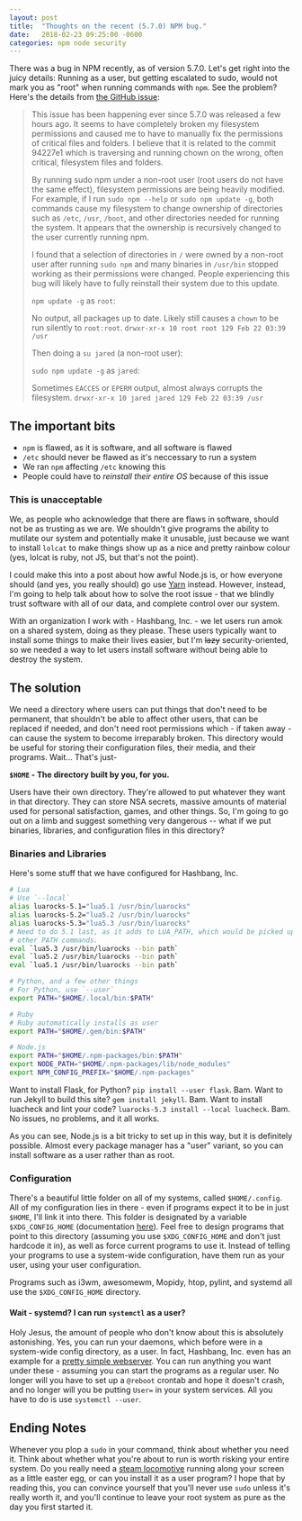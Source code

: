 ```yaml
---
layout: post
title:  "Thoughts on the recent (5.7.0) NPM bug."
date:   2018-02-23 09:25:00 -0600
categories: npm node security
---
```


There was a bug in NPM recently, as of version 5.7.0. Let's get right into the
juicy details: Running as a user, but getting escalated to sudo, would not mark
you as "root" when running commands with `npm`. See the problem? Here's the
details from [the GitHub issue][gh-issue-npm-npm-19883]:

> This issue has been happening ever since 5.7.0 was released a few hours ago.
It seems to have completely broken my filesystem permissions and caused me to
have to manually fix the permissions of critical files and folders. I believe
that it is related to the commit 94227e1 which is traversing and running chown
on the wrong, often critical, filesystem files and folders.
>
> By running sudo npm under a non-root user (root users do not have the same
effect), filesystem permissions are being heavily modified. For example, if I
run `sudo npm --help` or `sudo npm update -g`, both commands cause my
filesystem to change ownership of directories such as `/etc`, `/usr`, `/boot`,
and other directories needed for running the system. It appears that the
ownership is recursively changed to the user currently running npm.
>
> I found that a selection of directories in `/` were owned by a non-root user
after running `sudo npm` and many binaries in `/usr/bin` stopped working as
their permissions were changed. People experiencing this bug will likely have
to fully reinstall their system due to this update.
>
> `npm update -g` as `root`:
>
> No output, all packages up to date. Likely still causes a `chown` to be run
silently to `root:root`.
`drwxr-xr-x 10 root root 129 Feb 22 03:39 /usr`
>
> Then doing a `su jared` (a non-root user):
> 
> `sudo npm update -g` as `jared`:
>
> Sometimes `EACCES` or `EPERM` output, almost always corrupts the filesystem.
`drwxr-xr-x 10 jared jared 129 Feb 22 03:39 /usr`

## The important bits

- `npm` is flawed, as it is software, and all software is flawed
- `/etc` should never be flawed as it's neccessary to run a system
- We ran `npm` affecting `/etc` knowing this
- People could have to _reinstall their entire OS_ because of this issue

### This is unacceptable

We, as people who acknowledge that there are flaws in software, should not be
as trusting as we are. We shouldn't give programs the ability to mutilate our
system and potentially make it unusable, just because we want to install 
`lolcat` to make things show up as a nice and pretty rainbow colour (yes,
lolcat is ruby, not JS, but that's not the point).

I could make this into a post about how awful Node.js is, or how everyone
should (and yes, you really should) go use [Yarn][yarnpkg] instead. However,
instead, I'm going to help talk about how to solve the root issue - that we
blindly trust software with all of our data, and complete control over our
system.

With an organization I work with - Hashbang, Inc. - we let users run amok on a
shared system, doing as they please. These users typically want to install some
things to make their lives easier, but I'm ~~lazy~~ security-oriented, so we
needed a way to let users install software without being able to destroy the
system.

## The solution

We need a directory where users can put things that don't need to be permanent,
that shouldn't be able to affect other users, that can be replaced if needed,
and don't need root permissions which - if taken away - can cause the system
to become irreparably broken. This directory would be useful for storing their
configuration files, their media, and their programs. Wait... That's just-

__`$HOME` - The directory built by you, for you.__

Users have their own directory. They're allowed to put whatever they want in
that directory. They can store NSA secrets, massive amounts of material used
for personal satisfaction, games, and other things. So, I'm going to go out on
a limb and suggest something very dangerous -- what if we put binaries,
libraries, and configuration files in this directory?

### Binaries and Libraries

Here's some stuff that we have configured for Hashbang, Inc.

```sh
# Lua
# Use `--local`
alias luarocks-5.1="lua5.1 /usr/bin/luarocks"
alias luarocks-5.2="lua5.2 /usr/bin/luarocks"
alias luarocks-5.3="lua5.3 /usr/bin/luarocks"
# Need to do 5.1 last, as it adds to LUA_PATH, which would be picked up by the
# other PATH commands.
eval `lua5.3 /usr/bin/luarocks --bin path`
eval `lua5.2 /usr/bin/luarocks --bin path`
eval `lua5.1 /usr/bin/luarocks --bin path`

# Python, and a few other things
# For Python, use `--user`
export PATH="$HOME/.local/bin:$PATH"

# Ruby
# Ruby automatically installs as user
export PATH="$HOME/.gem/bin:$PATH"

# Node.js
export PATH="$HOME/.npm-packages/bin:$PATH"
export NODE_PATH="$HOME/.npm-packages/lib/node_modules"
export NPM_CONFIG_PREFIX="$HOME/.npm-packages"
```

Want to install Flask, for Python? `pip install --user flask`. Bam. Want to run
Jekyll to build this site? `gem install jekyll`. Bam. Want to install luacheck
and lint your code? `luarocks-5.3 install --local luacheck`. Bam. No issues, no
problems, and it all works.

As you can see, Node.js is a bit tricky to set up in this way, but it is
definitely possible. Almost every package manager has a "user" variant, so
you can install software as a user rather than as root.

### Configuration

There's a beautiful little folder on all of my systems, called `$HOME/.config`.
All of my configuration lies in there - even if programs expect it to be in
just `$HOME`, I'll link it into there. This folder is designated by a variable
`$XDG_CONFIG_HOME` (documentation [here][xdg-config-docs]). Feel free to design
programs that point to this directory (assuming you use `$XDG_CONFIG_HOME` and
don't just hardcode it in), as well as force current programs to use it.
Instead of telling your programs to use a system-wide configuration, have them
run as your user, using your user configuration.

Programs such as i3wm, awesomewm, Mopidy, htop, pylint, and systemd all use the
`$XDG_CONFIG_HOME` directory.

#### Wait - systemd? I can run `systemctl` as a user?

Holy Jesus, the amount of people who don't know about this is absolutely
astonishing. Yes, you can run your daemons, which before were in a system-wide
config directory, as a user. In fact, Hashbang, Inc. even has an example
for a [pretty simple webserver][dotfiles-systemd-unit]. You can run anything
you want under these - assuming you can start the programs as a regular user.
No longer will you have to set up a `@reboot` crontab and hope it doesn't
crash, and no longer will you be putting `User=` in your system services. All
you have to do is use `systemctl --user`.

## Ending Notes

Whenever you plop a `sudo` in your command, think about whether you need it.
Think about whether what you're about to run is worth risking your entire
system. Do you really need a [steam locomotive][sl] running along your screen
as a little easter egg, or can you install it as a user program? I hope that
by reading this, you can convince yourself that you'll never use `sudo` unless
it's really worth it, and you'll continue to leave your root system as pure as
the day you first started it.

[gh-issue-npm-npm-19883]: https://github.com/npm/npm/issues/19883
[yarnpkg]: https://yarnpkg.com/en/docs/install
[xdg-config-docs]: https://standards.freedesktop.org/basedir-spec/basedir-spec-latest.html
[dotfiles-systemd-unit]: https://github.com/hashbang/dotfiles/blob/master/hashbang/.config/systemd/user/SimpleHTTPServer.service
[sl]: https://github.com/mtoyoda/sl
